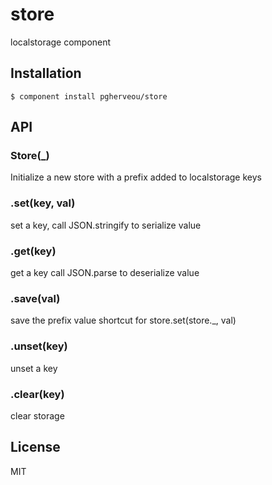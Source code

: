 
# store

  localstorage component

## Installation

    $ component install pgherveou/store

## API


### Store(_)

  Initialize a new store with a prefix added to localstorage keys

### .set(key, val)

  set a key, call JSON.stringify to serialize value

### .get(key)

  get a key call JSON.parse to deserialize value

### .save(val)

  save the prefix value
 	shortcut for store.set(store._, val)

### .unset(key)

  unset a key

### .clear(key)

  clear storage

## License

  MIT
